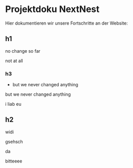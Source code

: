 # Projektdoku NextNest

Hier dokumentieren wir unsere Fortschritte an der Website:

## h1

no change so far

not at all


### h3

- but we never changed anything


but we never changed anything

i liab eu


## h2

widi 

gsehsch 

da

bitteeee

